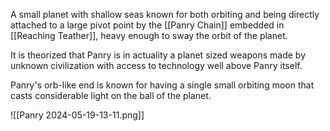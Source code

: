 A small planet with shallow seas known for both orbiting and being directly attached to a large pivot point by the [[Panry Chain]] embedded in [[Reaching Teather]], heavy enough to sway the orbit of the planet.

It is theorized that Panry is in actuality a planet sized weapons made by unknown civilization with access to technology well above Panry itself. 

Panry's orb-like end is known for having a single small orbiting moon that casts considerable light on the ball of the planet.

![[Panry 2024-05-19-13-11.png]]